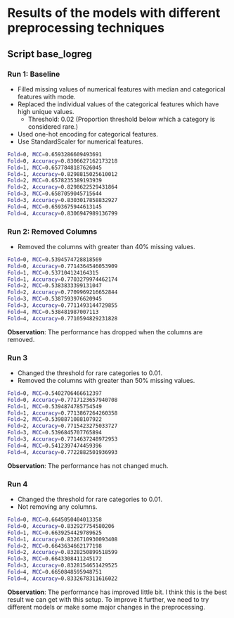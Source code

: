 # Results of the models with different preprocessing techniques

## Script base_logreg

### Run 1: Baseline

- Filled missing values of numerical features with median and categorical features with mode.
- Replaced the individual values of the categorical features which have high unique values.
  - Threshold: 0.02 (Proportion threshold below which a category is considered rare.)
- Used one-hot encoding for categorical features.
- Use StandardScaler for numerical features.

```bash
Fold=0, MCC=0.6593286609493691
Fold=0, Accuracy=0.8306627162173218
Fold=1, MCC=0.6577848187626045
Fold=1, Accuracy=0.8298815025610012
Fold=2, MCC=0.6578235389193939
Fold=2, Accuracy=0.8298622529431864
Fold=3, MCC=0.6587059045715644
Fold=3, Accuracy=0.8303017858832927
Fold=4, MCC=0.6593675944613145
Fold=4, Accuracy=0.8306947989136799
```

### Run 2: Removed Columns

- Removed the columns with greater than 40% missing values.

```bash
Fold=0, MCC=0.5394574728818569
Fold=0, Accuracy=0.7714364546053909
Fold=1, MCC=0.537104124164315
Fold=1, Accuracy=0.7703279974462174
Fold=2, MCC=0.5383833399131047
Fold=2, Accuracy=0.7709969216652844
Fold=3, MCC=0.5387593976620945
Fold=3, Accuracy=0.7711493144729855
Fold=4, MCC=0.538481987007113
Fold=4, Accuracy=0.7710594829231828
```

**Observation**: The performance has dropped when the columns are removed.

### Run 3

- Changed the threshold for rare categories to 0.01.
- Removed the columns with greater than 50% missing values.

```bash
Fold=0, MCC=0.5402706466612397
Fold=0, Accuracy=0.7717123657940708
Fold=1, MCC=0.5394874785754549
Fold=1, Accuracy=0.7713867264260358
Fold=2, MCC=0.5398871088107922
Fold=2, Accuracy=0.7715423275033727
Fold=3, MCC=0.5396845707765894
Fold=3, Accuracy=0.7714637248972953
Fold=4, MCC=0.5412397474459396
Fold=4, Accuracy=0.7722882501936993
```

**Observation**: The performance has not changed much.

### Run 4

- Changed the threshold for rare categories to 0.01.
- Not removing any columns.

```bash
Fold=0, MCC=0.6645050404013358
Fold=0, Accuracy=0.832927754580206
Fold=1, MCC=0.6639254429789625
Fold=1, Accuracy=0.8326710930093408
Fold=2, MCC=0.6643634662177198
Fold=2, Accuracy=0.8328250899518599
Fold=3, MCC=0.6643308411245172
Fold=3, Accuracy=0.8328154651429525
Fold=4, MCC=0.6650848595948751
Fold=4, Accuracy=0.8332678311616022
```

**Observation**: The performance has improved little bit. I think this is the best result we can get with this setup. To improve it further, we need to try different models or make some major changes in the preprocessing.
